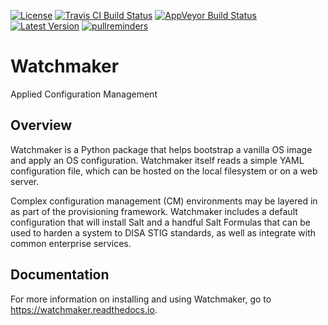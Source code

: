 [![License](https://img.shields.io/github/license/plus3it/watchmaker.svg)](./LICENSE)
[![Travis CI Build Status](https://travis-ci.org/plus3it/watchmaker.svg?branch=develop)](https://travis-ci.org/plus3it/watchmaker)
[![AppVeyor Build Status](https://ci.appveyor.com/api/projects/status/github/plus3it/watchmaker?branch=develop&svg=true)](https://ci.appveyor.com/project/plus3it/watchmaker)
[![Latest Version](https://img.shields.io/pypi/v/watchmaker.svg?label=version)](https://pypi.python.org/pypi/watchmaker)
[![pullreminders](https://pullreminders.com/badge.svg)](https://pullreminders.com?ref=badge)

# Watchmaker

Applied Configuration Management

## Overview

Watchmaker is a Python package that helps bootstrap a vanilla OS image and
apply an OS configuration. Watchmaker itself reads a simple YAML configuration
file, which can be hosted on the local filesystem or on a web server.

Complex configuration management (CM) environments may be layered in as part of
the provisioning framework. Watchmaker includes a default configuration that
will install Salt and a handful Salt Formulas that can be used to harden a
system to DISA STIG standards, as well as integrate with common enterprise
services.

## Documentation

For more information on installing and using Watchmaker, go to
<https://watchmaker.readthedocs.io>.
